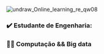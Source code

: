 ![undraw_Online_learning_re_qw08](https://user-images.githubusercontent.com/64615200/104779145-5126bb80-575d-11eb-8797-c35871299253.png)



### ✔️ Estudante de Engenharia: 
### 👨‍💻 Computação && Big data


